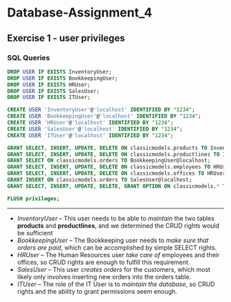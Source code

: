 # Database-Assignment_4
## Exercise 1 - user privileges
### **SQL Queries**
```sql
DROP USER IF EXISTS InventoryUser;
DROP USER IF EXISTS BookkeepingUser;
DROP USER IF EXISTS HRUser;
DROP USER IF EXISTS SalesUser;
DROP USER IF EXISTS ITUser;

CREATE USER 'InventoryUser'@'localhost' IDENTIFIED BY "1234";
CREATE USER 'BookkeepingUser'@'localhost' IDENTIFIED BY "1234";
CREATE USER 'HRUser'@'localhost' IDENTIFIED BY "1234";
CREATE USER 'SalesUser'@'localhost' IDENTIFIED BY "1234";
CREATE USER 'ITUser'@'localhost' IDENTIFIED BY "1234";

GRANT SELECT, INSERT, UPDATE, DELETE ON classicmodels.products TO InventoryUser@localhost;
GRANT SELECT, INSERT, UPDATE, DELETE ON classicmodels.productlines TO InventoryUser@localhost;
GRANT SELECT ON classicmodels.orders TO BookkeepingUser@localhost;
GRANT SELECT, INSERT, UPDATE, DELETE ON classicmodels.employees TO HRUser@localhost;
GRANT SELECT, INSERT, UPDATE, DELETE ON classicmodels.offices TO HRUser@localhost;
GRANT INSERT ON classicmodels.orders TO SalesUser@localhost;
GRANT SELECT, INSERT, UPDATE, DELETE, GRANT OPTION ON classicmodels.* TO ITUser@localhost;

FLUSH privileges;
```
---
* *InventoryUser* – This user needs to be able to *maintain* the two tables **products** and **productlines**, and we determined the CRUD rights would be sufficient
* *BookkeepingUser* – The Bookkeeping user needs to *make sure that orders are paid*, which can be accomplished by simple SELECT rights.
* *HRUser* – The Human Resources user *take care of* employees and their offices, so CRUD rights are enough to fulfill this requirement.
* *SalesUser* – This user *creates orders* for the customers, which most likely only involves inserting new orders into the orders table.
* *ITUser* – The role of the IT User is to *maintain the database*, so CRUD rights and the ability to grant permissions seem enough.
